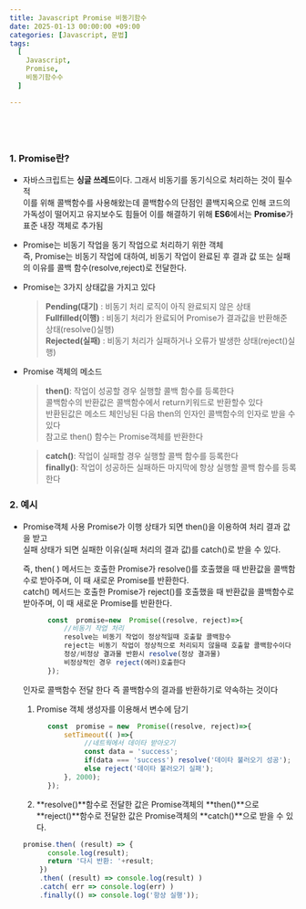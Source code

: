 ```yaml
---
title: Javascript Promise 비동기함수
date: 2025-01-13 00:00:00 +09:00
categories: [Javascript, 문법]
tags:
  [
    Javascript,
    Promise,
    비동기함수수
  ]

---
```



## **<span style="color: steelblue; visibility: hidden;">Javascript Promise</span>**

### 1. Promise란?
- 자바스크립트는 **싱글 쓰레드**이다. 그래서 비동기를 동기식으로 처리하는 것이 필수적  
  이를 위해 콜백함수를 사용해왔는데 콜백함수의 단점인 콜백지옥으로 인해 코드의 가독성이 떨어지고 유지보수도
  힘들어 이를 해결하기 위해 **ES6**에서는 **Promise**가 표준 내장 객체로 추가됨  
- Promise는 비동기 작업을 동기 작업으로 처리하기 위한 객체  
  즉, Promise는 비동기 작업에 대하여, 비동기 작업이 완료된 후 결과 값 또는 실패의 이유를 콜백 함수(resolve,reject)로 전달한다.
- Promise는 3가지 상태값을 가지고 있다
	> **Pending(대기)** : 비동기 처리 로직이 아직 완료되지 않은 상태  
    **Fullfilled(이행)** : 비동기 처리가 완료되어 Promise가 결과값을 반환해준 상태(resolve()실행)  
    **Rejected(실패)** : 비동기 처리가 실패하거나 오류가 발생한 상태(reject()실행)
- Promise 객체의 메소드  
	> **then()**: 작업이 성공할 경우 실행할 콜백 함수를 등록한다  
    콜백함수의 반환값은  콜백함수에서 return키워드로 반환할수 있다  
    반환된값은 메소드 체인닝된 다음 then의 인자인 콜백함수의 인자로 받을 수 있다  
    참고로 then() 함수는 Promise객체를 반환한다

	> **catch()**: 작업이 실패할 경우 실행할 콜백 함수를 등록한다  
	> **finally()**: 작업이 성공하든 실패하든 마지막에 항상 실행할 콜백 함수를 등록한다

### 2. 예시
- Promise객체 사용
  Promise가 이행 상태가 되면 then()을 이용하여 처리 결과 값을 받고  
  실패 상태가 되면 실패한 이유(실패 처리의 결과 값)를 catch()로 받을 수 있다.  
  
  즉, then( ) 메서드는 호출한 Promise가 resolve()를 호출했을 때 반환값을 콜백함수로 받아주며, 이 때 새로운 Promise를 반환한다.  
  catch() 메서드는 호출한 Promise가 reject()를 호출했을 때 반환값을 콜백함수로 받아주며, 이 때 새로운 Promise를 반환한다.
	
  ``` javascript
		const  promise=new  Promise((resolve, reject)=>{
			//비동기 작업 처리
			resolve는 비동기 작업이 정상적일때 호출할 콜백함수
			reject는 비동기 작업이 정상적으로 처리되지 않을때 호출할 콜백함수이다
			정상/비정상 결과물 반환시 resolve(정상 결과물)
			비정상적인 경우 reject(에러)호출한다
		});
  ```
  인자로 콜백함수 전달 한다 즉 콜백함수의 결과를 반환하기로 약속하는 것이다  

  1. Promise 객체 생성자를 이용해서 변수에 담기
  ``` javascript
		const  promise = new  Promise((resolve, reject)=>{
			setTimeout(( )=>{
				 //네트웍에서 데이타 받아오기
				 const data = 'success';
				 if(data === 'success') resolve('데이타 불러오기 성공');
				 else reject('데이타 불러오기 실패');
			}, 2000);
		});
  ```

  2. **resolve()**함수로 전달한 값은 Promise객체의 **then()**으로  
  **reject()**함수로 전달한 값은 Promise객체의 **catch()**으로  받을 수 있다.
  ``` javascript
  promise.then( (result) => {
        console.log(result);
        return '다시 반환: '+result;
      })
      .then( (result) => console.log(result) )
      .catch( err => console.log(err) )
      .finally(() => console.log('항상 실행'));
  ```
  
  
